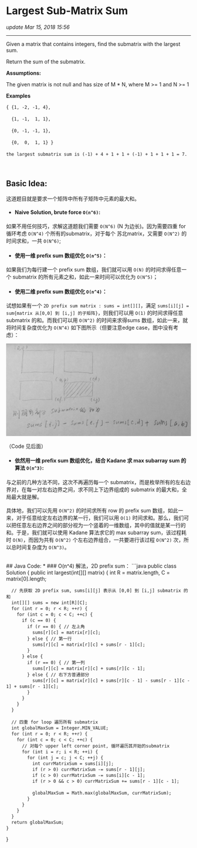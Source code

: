 # Largest Sub-Matrix Sum
_update Mar 15, 2018 15:56_

---
Given a matrix that contains integers, find the submatrix with the largest sum.

Return the sum of the submatrix.

**Assumptions:**

The given matrix is not null and has size of M * N, where M >= 1 and N >= 1

**Examples**

    { {1, -2, -1, 4},
    
      {1, -1,  1, 1},
    
      {0, -1, -1, 1},
    
      {0,  0,  1, 1} }
    
    the largest submatrix sum is (-1) + 4 + 1 + 1 + (-1) + 1 + 1 + 1 = 7.
    
<br>

## Basic Idea:
这道题目就是要求一个矩阵中所有子矩阵中元素的最大和。

* #### Naive Solution, brute force `O(n^6)`:
如果不用任何技巧，求解这道题我们需要 `O(N^6)` (N 为边长)。因为需要四重 for 循环考虑 `O(N^4)` 个所有的submatrix，对于每个 苏北matrix，又需要 `O(N^2)` 的时间求和，一共 `O(N^6)`;

* #### 使用一维 prefix sum 数组优化 `O(n^5)`：
如果我们为每行建一个 prefix sum 数组，我们就可以用 `O(N)` 的时间求得任意一个 submatrix 的所有元素之和，如此一来时间可以优化为 `O(N^5)`；

* #### 使用二维 prefix sum 数组优化 `O(n^4)`：
试想如果有一个 `2D prefix sum matrix : sums = int[][]`，满足 `sums[i][j] = sum{matrix 从[0,0] 到 [i,j] 的子矩阵}`，则我们可以用 `O(1)` 的时间求得任意 submatrix 的和。而我们可以用 `O(N^2)` 的时间来求得sums 数组，如此一来，就将时间复杂度优化为 `O(N^4)` 如下图所示（但要注意edge case，图中没有考虑）：

![](/assets/WechatIMG2.jpg)

（Code 见后面）

* #### 依然用一维 prefix sum 数组优化，结合 Kadane 求 max subarray sum 的算法 `O(n^3)`:
与之前的几种方法不同，这次不再遍历每一个 submatrix，而是枚举所有的左右边界对，在每一对左右边界之间，求不同上下边界组成的 submatrix 的最大和，全局最大就是解。
<br><br>
具体地，我们可以先用 `O(N^2)` 的时间求所有 row 的 prefix sum 数组，如此一来，对于任意给定左右边界的某一行，我们可以用 `O(1)` 时间求和。那么，我们可以把任意左右边界之间的部分视为一个竖着的一维数组，其中的值就是某一行的和。于是，我们就可以使用 Kadane 算法求它的 max subarray sum，该过程耗时 `O(N)`，而因为共有 `O(N^2)` 个左右边界组合，一共要进行该过程 `O(N^2)` 次，所以总时间复杂度为 `O(N^3)`。

<br>
## Java Code:
* ### O(n^4) 解法，2D prefix sum：
```java
  public class Solution {
    public int largest(int[][] matrix) {
      int R = matrix.length, C = matrix[0].length;
  
      // 先获取 2D prefix sum, sums[i][j] 表示从 [0,0] 到 [i,j] submatrix 的和
      int[][] sums = new int[R][C];
      for (int r = 0; r < R; ++r) {
        for (int c = 0; c < C; ++c) {
          if (c == 0) {
            if (r == 0) { // 左上角
              sums[r][c] = matrix[r][c];
            } else { // 第一行
              sums[r][c] = matrix[r][c] + sums[r - 1][c];
            }
          } else {
            if (r == 0) { // 第一列
              sums[r][c] = matrix[r][c] + sums[r][c - 1];
            } else { // 右下方普通部分
              sums[r][c] = matrix[r][c] + sums[r][c - 1] - sums[r - 1][c - 1] + sums[r - 1][c];
            }
          }
        }
      }
  
      // 四重 for loop 遍历所有 submatrix
      int globalMaxSum = Integer.MIN_VALUE;
      for (int r = 0; r < R; ++r) {
        for (int c = 0; c < C; ++c) {
          // 对每个 upper left corner point, 循环遍历其开始的submatrix
          for (int i = r; i < R; ++i) {
            for (int j = c; j < C; ++j) {
              int currMatrixSum = sums[i][j];
              if (r > 0) currMatrixSum -= sums[r - 1][j];
              if (c > 0) currMatrixSum -= sums[i][c - 1];
              if (r > 0 && c > 0) currMatrixSum += sums[r - 1][c - 1];
  
              globalMaxSum = Math.max(globalMaxSum, currMatrixSum);
            }
          }
        }
      }
      return globalMaxSum;
    }
  }
```
